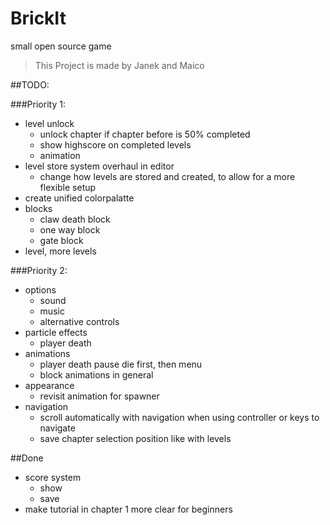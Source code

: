 # BrickIt
small open source game

> This Project is made by
> Janek and Maico

##TODO:

###Priority 1:

- level unlock
	- unlock chapter if chapter before is 50% completed
	- show highscore on completed levels
	- animation
- level store system overhaul in editor
    - change how levels are stored and created, to allow for a more flexible setup
- create unified colorpalatte
- blocks
	- claw death block
	- one way block
	- gate block
- level, more levels

###Priority 2:

- options
	- sound
	- music
    - alternative controls
- particle effects
	- player death
- animations
	- player death pause
	  die first, then menu
    - block animations in general
- appearance
    - revisit animation for spawner
- navigation
	- scroll automatically with navigation when using controller or keys to navigate
	- save chapter selection position like with levels


##Done

- score system
    - show
    - save
- make tutorial in chapter 1 more clear for beginners


